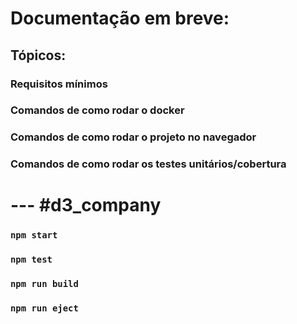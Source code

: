 # Documentação em breve:

## Tópicos:
### Requisitos mínimos
### Comandos de como rodar o docker
### Comandos de como rodar o projeto no navegador
### Comandos de como rodar os testes unitários/cobertura

# --- #d3_company

### `npm start`

### `npm test`

### `npm run build`

### `npm run eject`
